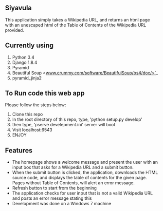 Siyavula
----------------
This application simply takes a Wikipedia URL, and returns an html page with an unescaped html of the Table of Contents of the Wikipedia URL provided.

Currently using
---------------

1. Python 3.4
2. Django 1.8.4
3. Pyramid
4. Beautiful Soup <www.crummy.com/software/BeautifulSoup/bs4/doc/>`_
5. pyramid_jinja2


To Run code this web app
---------------------------
Please follow the steps below:

1. Clone this repo
2. In the root directory of this repo, type, 'python setup.py develop'
3. then type, 'pserve develepment.ini'   server will boot
4. Visit localhost:6543
5. ENJOY

Features
-----------------
- The homepage shows a welcome message and present the user with an input box that asks for a Wikipedia URL and a submit button.
- When the submit button is clicked, the application, downloads the HTML source code, and displays the table of contents for the given page. Pages without Table of Contents, will alert an error message.
- Refresh button to start from the beginning
- The application checks for user input that is not a valid Wikipedia URL and posts an error message stating this
- Development was done on a Windows 7 machine
